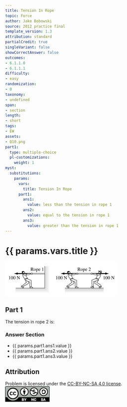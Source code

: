```yaml
---
title: Tension In Rope
topic: Force
author: Jake Bobowski
source: 2012 practice final
template_version: 1.3
attribution: standard
partialCredit: true
singleVariant: false
showCorrectAnswer: false
outcomes:
- 6.1.1.0
- 6.1.1.1
difficulty:
- easy
randomization:
- 0
taxonomy:
- undefined
span:
- section
length:
- short
tags:
- EW
assets:
- Q10.png
part1:
  type: multiple-choice
  pl-customizations:
    weight: 1
myst:
  substitutions:
    params:
      vars:
        title: Tension In Rope
      part1:
        ans1:
          value: less than the tension in rope 1
        ans2:
          value: equal to the tension in rope 1
        ans3:
          value: greater than the tension in rope 1
---
```

# {{ params.vars.title }}
<img src="Q10.png" alt= "Rope 1 depicts a single individual pulling on a rope, exerting 100N force on the rope. Rope 2 depicts two individuals pulling on opposite ends of the rope, each individual exterts 100N force on the rope" >

## Part 1

The tension in rope 2 is:

### Answer Section

- {{ params.part1.ans1.value }}
- {{ params.part1.ans2.value }}
- {{ params.part1.ans3.value }}

## Attribution

Problem is licensed under the [CC-BY-NC-SA 4.0 license](https://creativecommons.org/licenses/by-nc-sa/4.0/).<br> ![The Creative Commons 4.0 license requiring attribution-BY, non-commercial-NC, and share-alike-SA license.](https://raw.githubusercontent.com/firasm/bits/master/by-nc-sa.png)